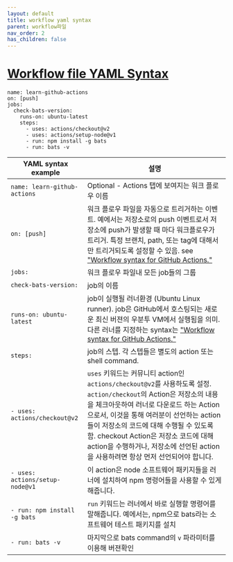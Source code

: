 ```yaml
---
layout: default
title: workflow yaml syntax
parent: workflow파일
nav_order: 2
has_children: false
---
```




# [Workflow file YAML Syntax](https://docs.github.com/en/enterprise-server@3.1/actions/learn-github-actions/introduction-to-github-actions#create-an-example-workflow)

```
name: learn-github-actions
on: [push]
jobs:
  check-bats-version:
    runs-on: ubuntu-latest
    steps:
      - uses: actions/checkout@v2
      - uses: actions/setup-node@v1
      - run: npm install -g bats
      - run: bats -v
```


YAML syntax example | 설명
--|--
`name: learn-github-actions` | Optional - Actions 탭에 보여지는 워크 플로우 이름 
`on: [push]` | 워크 플로우 파일을 자동으로 트리거하는 이벤트. 예에서는 저장소로의 push 이벤트로서 저장소에 push가 발생할 때 마다 워크플로우가 트리거. 특정 브랜치, path, 또는 tag에 대해서만 트리거되도록 설정할 수 있음. see ["Workflow syntax for GitHub Actions."](https://docs.github.com/actions/reference/workflow-syntax-for-github-actions#onpushpull_requestpaths)
`jobs:` | 워크 플로우 파일내 모든 job들의 그룹 
`check-bats-version:` | job의 이름 
  `runs-on: ubuntu-latest` | job이 실행될 러너환경 (Ubuntu Linux runner). job은 GitHub에서 호스팅되는 새로운 최신 버젼의 우분투 VM에서 실행됨을 의미. 다른 러너를 지정하는 syntax는 ["Workflow syntax for GitHub Actions."](https://docs.github.com/en/actions/reference/workflow-syntax-for-github-actions#jobsjob_idruns-on)
  `steps:` | job의 스텝. 각 스텝들은 별도의 action 또는 shell command.
  | `- uses: actions/checkout@v2` | `uses` 키워드는 커뮤니티 action인 `actions/checkout@v2`를 사용하도록 설정. `action/checkout`의 Action은 저장소의 내용을 체크아웃하여 러너로 다운로드 하는 Action으로서, 이것을 통해 여러분이 선언하는 action들이 저장소의 코드에 대해 수행될 수 있도록 함. checkout Action은 저장소 코드에 대해 action을 수행하거나, 저장소에 선언된 action을 사용하려면 항상 먼저 선언되어야 합니다.   
  | `- uses: actions/setup-node@v1` | 이 action은 node 소프트웨어 패키지들을 러너에 설치하여 npm 명령어들을 사용할 수 있게 해줍니다. 
  | `- run: npm install -g bats` | `run` 키워드는 러너에서 바로 실행할 명령어를 말해줍니다. 예에서는, npm으로 bats라는 소프트웨어 테스트 패키지를 설치 
  | `- run: bats -v` | 마지막으로 bats command의 `v` 파라미터를 이용해 버젼확인

